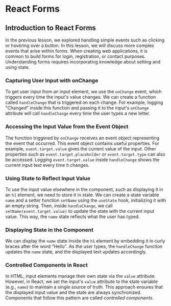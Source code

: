 # React Forms

## Introduction to React Forms

In the previous lesson, we explored handling simple events such as clicking or hovering over a button. In this lesson, we will discuss more complex events that arise within forms. When creating web applications, it is common to build forms for login, registration, or contact purposes. Understanding forms requires incorporating knowledge about setting and using state.

### Capturing User Input with onChange

To get user input from an input element, we use the `onChange` event, which triggers every time the input's value changes. We can create a function called `handleChange` that is triggered on each change. For example, logging "Changed" inside this function and passing it to the input's `onChange` attribute will call `handleChange` every time the user types a new letter.

### Accessing the Input Value from the Event Object

The function triggered by `onChange` receives an event object representing the event that occurred. This event object contains useful properties. For example, `event.target.value` gives the current value of the input. Other properties such as `event.target.placeholder` or `event.target.type` can also be accessed. Logging `event.target.value` inside `handleChange` shows the current input text every time it changes.

### Using State to Reflect Input Value

To use the input value elsewhere in the component, such as displaying it in an `h1` element, we need to store it in state. We can create a state variable `name` and a setter function `setName` using the `useState` hook, initializing it with an empty string. Then, inside `handleChange`, we call `setName(event.target.value)` to update the state with the current input value. This way, the `name` state reflects what the user has typed.

### Displaying State in the Component

We can display the `name` state inside the `h1` element by embedding it in curly braces after the word "Hello". As the user types, the `handleChange` function updates the `name` state, and the displayed text updates accordingly.

### Controlled Components in React

In HTML, input elements manage their own state via the `value` attribute. However, in React, we set the input's `value` attribute to the state variable (e.g., `name`) to maintain a single source of truth. This approach ensures that the displayed input value and the state are always synchronized. Components that follow this pattern are called _controlled components_.
